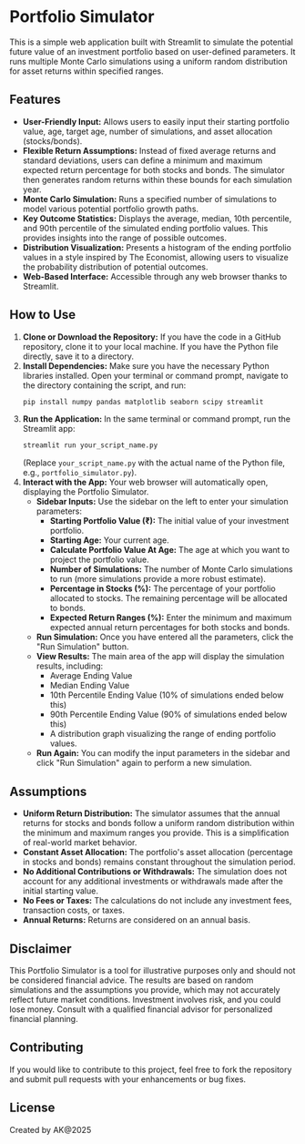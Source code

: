 # Portfolio Simulator

This is a simple web application built with Streamlit to simulate the potential future value of an investment portfolio based on user-defined parameters. It runs multiple Monte Carlo simulations using a uniform random distribution for asset returns within specified ranges.

## Features

* **User-Friendly Input:** Allows users to easily input their starting portfolio value, age, target age, number of simulations, and asset allocation (stocks/bonds).
* **Flexible Return Assumptions:** Instead of fixed average returns and standard deviations, users can define a minimum and maximum expected return percentage for both stocks and bonds. The simulator then generates random returns within these bounds for each simulation year.
* **Monte Carlo Simulation:** Runs a specified number of simulations to model various potential portfolio growth paths.
* **Key Outcome Statistics:** Displays the average, median, 10th percentile, and 90th percentile of the simulated ending portfolio values. This provides insights into the range of possible outcomes.
* **Distribution Visualization:** Presents a histogram of the ending portfolio values in a style inspired by The Economist, allowing users to visualize the probability distribution of potential outcomes.
* **Web-Based Interface:** Accessible through any web browser thanks to Streamlit.

## How to Use

1.  **Clone or Download the Repository:** If you have the code in a GitHub repository, clone it to your local machine. If you have the Python file directly, save it to a directory.
2.  **Install Dependencies:** Make sure you have the necessary Python libraries installed. Open your terminal or command prompt, navigate to the directory containing the script, and run:
    ```bash
    pip install numpy pandas matplotlib seaborn scipy streamlit
    ```
3.  **Run the Application:** In the same terminal or command prompt, run the Streamlit app:
    ```bash
    streamlit run your_script_name.py
    ```
    (Replace `your_script_name.py` with the actual name of the Python file, e.g., `portfolio_simulator.py`).
4.  **Interact with the App:** Your web browser will automatically open, displaying the Portfolio Simulator.
    * **Sidebar Inputs:** Use the sidebar on the left to enter your simulation parameters:
        * **Starting Portfolio Value (₹):** The initial value of your investment portfolio.
        * **Starting Age:** Your current age.
        * **Calculate Portfolio Value At Age:** The age at which you want to project the portfolio value.
        * **Number of Simulations:** The number of Monte Carlo simulations to run (more simulations provide a more robust estimate).
        * **Percentage in Stocks (%):** The percentage of your portfolio allocated to stocks. The remaining percentage will be allocated to bonds.
        * **Expected Return Ranges (%):** Enter the minimum and maximum expected annual return percentages for both stocks and bonds.
    * **Run Simulation:** Once you have entered all the parameters, click the "Run Simulation" button.
    * **View Results:** The main area of the app will display the simulation results, including:
        * Average Ending Value
        * Median Ending Value
        * 10th Percentile Ending Value (10% of simulations ended below this)
        * 90th Percentile Ending Value (90% of simulations ended below this)
        * A distribution graph visualizing the range of ending portfolio values.
    * **Run Again:** You can modify the input parameters in the sidebar and click "Run Simulation" again to perform a new simulation.

## Assumptions

* **Uniform Return Distribution:** The simulator assumes that the annual returns for stocks and bonds follow a uniform random distribution within the minimum and maximum ranges you provide. This is a simplification of real-world market behavior.
* **Constant Asset Allocation:** The portfolio's asset allocation (percentage in stocks and bonds) remains constant throughout the simulation period.
* **No Additional Contributions or Withdrawals:** The simulation does not account for any additional investments or withdrawals made after the initial starting value.
* **No Fees or Taxes:** The calculations do not include any investment fees, transaction costs, or taxes.
* **Annual Returns:** Returns are considered on an annual basis.

## Disclaimer

This Portfolio Simulator is a tool for illustrative purposes only and should not be considered financial advice. The results are based on random simulations and the assumptions you provide, which may not accurately reflect future market conditions. Investment involves risk, and you could lose money. Consult with a qualified financial advisor for personalized financial planning.

## Contributing

If you would like to contribute to this project, feel free to fork the repository and submit pull requests with your enhancements or bug fixes.

## License

Created by AK@2025
